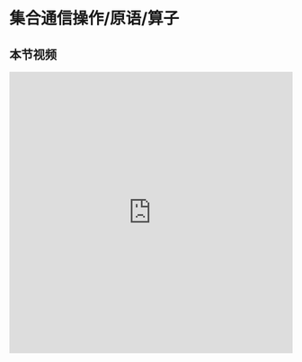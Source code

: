 <!--Copyright © ZOMI 适用于[License](https://github.com/chenzomi12/AISystem)版权许可-->

# 集合通信操作/原语/算子


## 本节视频

<html>
<iframe src="https://player.bilibili.com/player.html?aid=1905375595&bvid=BV1gS411K7k5&cid=1571916171&page=1&as_wide=1&high_quality=1&danmaku=0&autoplay=0" width="100%" height="500" scrolling="no" border="0" frameborder="no" framespacing="0" allowfullscreen="true"></iframe>
</html>